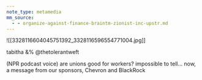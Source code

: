 ```yaml
---
note_type: metamedia
mm_source:
  - - organize-against-finance-braintm-zionist-inc-upstr.md
---
```


![[3328116604045751392_3328116596554771004.jpg]]

tabitha &%
@thetolerantweft

(NPR podcast voice) are unions good for
workers? impossible to tell... now, a
message from our sponsors, Chevron
and BlackRock

